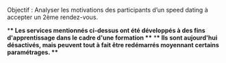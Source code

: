 Objectif : Analyser les motivations des participants d’un speed dating
à accepter un 2ème rendez-vous.

\***\* Les services mentionnés ci-dessus ont été développés à des fins d'apprentissage dans le cadre d'une formation \*\*** \***\* Ils sont aujourd'hui désactivés, mais peuvent tout à fait être redémarrés moyennant certains paramétrages. \*\***


